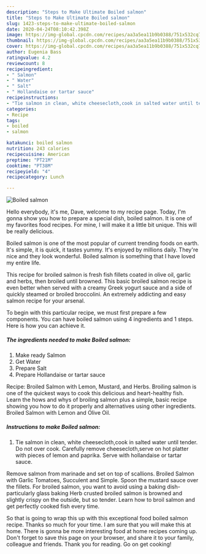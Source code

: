 ```yaml
---
description: "Steps to Make Ultimate Boiled salmon"
title: "Steps to Make Ultimate Boiled salmon"
slug: 1423-steps-to-make-ultimate-boiled-salmon
date: 2020-04-24T08:10:42.398Z
image: https://img-global.cpcdn.com/recipes/aa3a5ea11b9b0388/751x532cq70/boiled-salmon-recipe-main-photo.jpg
thumbnail: https://img-global.cpcdn.com/recipes/aa3a5ea11b9b0388/751x532cq70/boiled-salmon-recipe-main-photo.jpg
cover: https://img-global.cpcdn.com/recipes/aa3a5ea11b9b0388/751x532cq70/boiled-salmon-recipe-main-photo.jpg
author: Eugenia Bass
ratingvalue: 4.2
reviewcount: 8
recipeingredient:
- " Salmon"
- " Water"
- " Salt"
- " Hollandaise or tartar sauce"
recipeinstructions:
- "Tie salmon in clean, white cheesecloth,cook in salted water until tender. Do not over cook. Carefully remove cheesecloth,serve on hot platter with pieces of lemon and paprika. Serve with hollandaise or tartar sauce."
categories:
- Recipe
tags:
- boiled
- salmon

katakunci: boiled salmon 
nutrition: 243 calories
recipecuisine: American
preptime: "PT21M"
cooktime: "PT38M"
recipeyield: "4"
recipecategory: Lunch

---
```



![Boiled salmon](https://img-global.cpcdn.com/recipes/aa3a5ea11b9b0388/751x532cq70/boiled-salmon-recipe-main-photo.jpg)

Hello everybody, it's me, Dave, welcome to my recipe page. Today, I'm gonna show you how to prepare a special dish, boiled salmon. It is one of my favorites food recipes. For mine, I will make it a little bit unique. This will be really delicious.

Boiled salmon is one of the most popular of current trending foods on earth. It's simple, it is quick, it tastes yummy. It's enjoyed by millions daily. They're nice and they look wonderful. Boiled salmon is something that I have loved my entire life.

This recipe for broiled salmon is fresh fish fillets coated in olive oil, garlic and herbs, then broiled until browned. This basic broiled salmon recipe is even better when served with a creamy Greek yogurt sauce and a side of quickly steamed or broiled broccolini. An extremely addicting and easy salmon recipe for your arsenal.


To begin with this particular recipe, we must first prepare a few components. You can have boiled salmon using 4 ingredients and 1 steps. Here is how you can achieve it.

<!--inarticleads1-->

##### The ingredients needed to make Boiled salmon:

1. Make ready  Salmon
1. Get  Water
1. Prepare  Salt
1. Prepare  Hollandaise or tartar sauce


Recipe: Broiled Salmon with Lemon, Mustard, and Herbs. Broiling salmon is one of the quickest ways to cook this delicious and heart-healthy fish. Learn the hows and whys of broiling salmon plus a simple, basic recipe showing you how to do it properly and alternatives using other ingredients. Broiled Salmon with Lemon and Olive Oil. 

<!--inarticleads2-->

##### Instructions to make Boiled salmon:

1. Tie salmon in clean, white cheesecloth,cook in salted water until tender. Do not over cook. Carefully remove cheesecloth,serve on hot platter with pieces of lemon and paprika. Serve with hollandaise or tartar sauce.


Remove salmon from marinade and set on top of scallions. Broiled Salmon with Garlic Tomatoes, Succulent and Simple. Spoon the mustard sauce over the fillets. For broiled salmon, you want to avoid using a baking dish- particularly glass baking Herb crusted broiled salmon is browned and slightly crispy on the outside, but so tender. Learn how to broil salmon and get perfectly cooked fish every time. 

So that is going to wrap this up with this exceptional food boiled salmon recipe. Thanks so much for your time. I am sure that you will make this at home. There is gonna be more interesting food at home recipes coming up. Don't forget to save this page on your browser, and share it to your family, colleague and friends. Thank you for reading. Go on get cooking!
